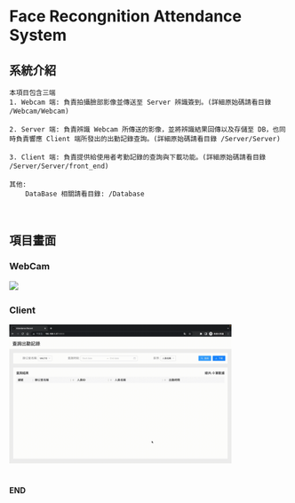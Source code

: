 # Face Recongnition Attendance System

## 系統介紹
```
本項目包含三端
1. Webcam 端: 負責拍攝臉部影像並傳送至 Server 辨識簽到。(詳細原始碼請看目錄 /Webcam/Webcam)

2. Server 端: 負責辨識 Webcam 所傳送的影像，並將辨識結果回傳以及存儲至 DB，也同時負責響應 Client 端所發出的出勤記錄查詢。(詳細原始碼請看目錄 /Server/Server)

3. Client 端: 負責提供給使用者考勤記錄的查詢與下載功能。(詳細原始碼請看目錄 /Server/Server/front_end)

其他:
    DataBase 相關請看目錄: /Database
```
<br/>

## 項目畫面
### WebCam 
<img width='400' src='https://raw.githubusercontent.com/alsk1369854/face_recognition_attendance_system/master/screenshots/Webcam.gif'/>
<br/>

### Client
<img width='400' src='https://raw.githubusercontent.com/alsk1369854/face_recognition_attendance_system/master/screenshots/Client.gif'/>
<br/>

<br/>

#### END
